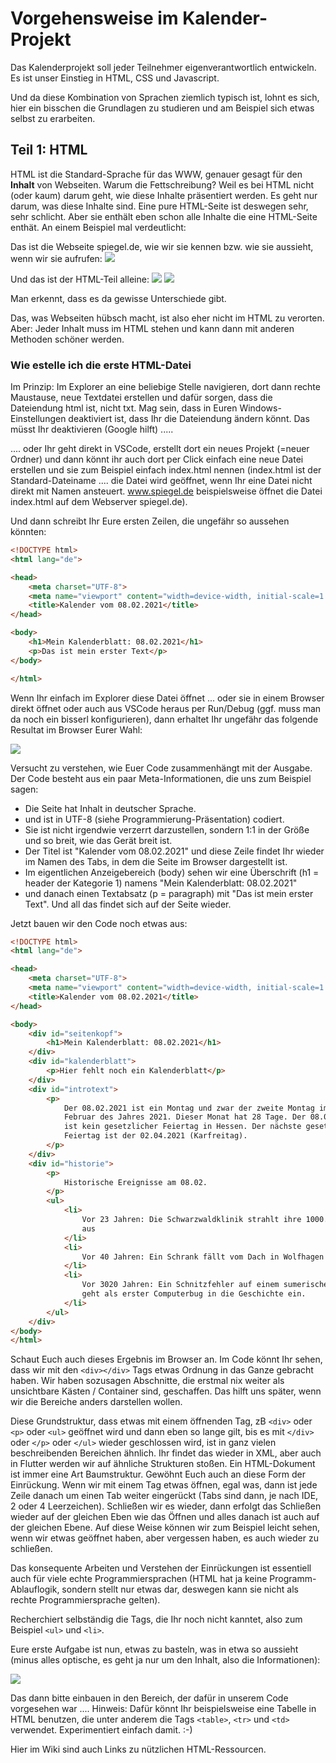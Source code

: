 # Vorgehensweise im Kalender-Projekt
Das Kalenderprojekt soll jeder Teilnehmer eigenverantwortlich entwickeln. Es ist unser Einstieg in HTML, CSS und Javascript.

Und da diese Kombination von Sprachen ziemlich typisch ist, lohnt es sich, hier ein bisschen die Grundlagen zu studieren und am Beispiel sich etwas selbst zu erarbeiten.

## Teil 1: HTML
HTML ist die Standard-Sprache für das WWW, genauer gesagt für den **Inhalt** von Webseiten. Warum die Fettschreibung? Weil es bei HTML nicht (oder kaum) darum geht, wie diese Inhalte präsentiert werden. Es geht nur darum, was diese Inhalte sind. Eine pure HTML-Seite ist deswegen sehr, sehr schlicht. Aber sie enthält eben schon alle Inhalte die eine HTML-Seite enthät. An einem Beispiel mal verdeutlicht:

Das ist die Webseite spiegel.de, wie wir sie kennen bzw. wie sie aussieht, wenn wir sie aufrufen:
![](https://raw.githubusercontent.com/AUSoftAndreas/students/dev/wiki/kalender/spiegel_mit_css.PNG)

Und das ist der HTML-Teil alleine:
![](https://raw.githubusercontent.com/AUSoftAndreas/students/dev/wiki/kalender/spiegel_ohne_css1.PNG)
![](https://raw.githubusercontent.com/AUSoftAndreas/students/dev/wiki/kalender/spiegel_ohne_css2.PNG)

Man erkennt, dass es da gewisse Unterschiede gibt.

Das, was Webseiten hübsch macht, ist also eher nicht im HTML zu verorten. Aber: Jeder Inhalt muss im HTML stehen und kann dann mit anderen Methoden schöner werden.

### Wie estelle ich die erste HTML-Datei
Im Prinzip: Im Explorer an eine beliebige Stelle navigieren, dort dann rechte Maustause, neue Textdatei erstellen und dafür sorgen, dass die Dateiendung html ist, nicht txt. Mag sein, dass in Euren Windows-Einstellungen deaktiviert ist, dass Ihr die Dateiendung ändern könnt. Das müsst Ihr deaktivieren (Google hilft) .....

.... oder Ihr geht direkt in VSCode, erstellt dort ein neues Projekt (=neuer Ordner) und dann könnt ihr auch dort per Click einfach eine neue Datei erstellen und sie zum Beispiel einfach index.html nennen (index.html ist der Standard-Dateiname .... die Datei wird geöffnet, wenn Ihr eine Datei nicht direkt mit Namen ansteuert. www.spiegel.de beispielsweise öffnet die Datei index.html auf dem Webserver spiegel.de).

Und dann schreibt Ihr Eure ersten Zeilen, die ungefähr so aussehen könnten:

```HTML
<!DOCTYPE html>
<html lang="de">

<head>
    <meta charset="UTF-8">
    <meta name="viewport" content="width=device-width, initial-scale=1.0">
    <title>Kalender vom 08.02.2021</title>
</head>

<body>
    <h1>Mein Kalenderblatt: 08.02.2021</h1>
    <p>Das ist mein erster Text</p>
</body>

</html>
```

Wenn Ihr einfach im Explorer diese Datei öffnet ... oder sie in einem Browser direkt öffnet oder auch aus VSCode heraus per Run/Debug (ggf. muss man da noch ein bisserl konfigurieren), dann erhaltet Ihr ungefähr das folgende Resultat im Browser Eurer Wahl:

![](https://raw.githubusercontent.com/AUSoftAndreas/students/dev/wiki/kalender/kalender_01.PNG)

Versucht zu verstehen, wie Euer Code zusammenhängt mit der Ausgabe. Der Code besteht aus ein paar Meta-Informationen, die uns zum Beispiel sagen:
- Die Seite hat Inhalt in deutscher Sprache.
- und ist in UTF-8 (siehe Programmierung-Präsentation) codiert.
- Sie ist nicht irgendwie verzerrt darzustellen, sondern 1:1 in der Größe und so breit, wie das Gerät breit ist.
- Der Titel ist "Kalender vom 08.02.2021" und diese Zeile findet Ihr wieder im Namen des Tabs, in dem die Seite im Browser dargestellt ist.
- Im eigentlichen Anzeigebereich (body) sehen wir eine Überschrift (h1 = header der Kategorie 1) namens "Mein Kalenderblatt: 08.02.2021"
- und danach einen Textabsatz (p = paragraph) mit "Das ist mein erster Text". 
Und all das findet sich auf der Seite wieder.

Jetzt bauen wir den Code noch etwas aus:
```HTML
<!DOCTYPE html>
<html lang="de">

<head>
    <meta charset="UTF-8">
    <meta name="viewport" content="width=device-width, initial-scale=1.0">
    <title>Kalender vom 08.02.2021</title>
</head>

<body>
    <div id="seitenkopf">
        <h1>Mein Kalenderblatt: 08.02.2021</h1>
    </div>
    <div id="kalenderblatt">
        <p>Hier fehlt noch ein Kalenderblatt</p>
    </div>
    <div id="introtext">
        <p>
            Der 08.02.2021 ist ein Montag und zwar der zweite Montag im Monat 
            Februar des Jahres 2021. Dieser Monat hat 28 Tage. Der 08.02.2021 
            ist kein gesetzlicher Feiertag in Hessen. Der nächste gesetzliche 
            Feiertag ist der 02.04.2021 (Karfreitag).
        </p>
    </div>
    <div id="historie">
        <p>
            Historische Ereignisse am 08.02.
        </p>
        <ul>
            <li>
                Vor 23 Jahren: Die Schwarzwaldklinik strahlt ihre 1000. Folge 
                aus
            </li>
            <li>
                Vor 40 Jahren: Ein Schrank fällt vom Dach in Wolfhagen
            </li>
            <li>
                Vor 3020 Jahren: Ein Schnitzfehler auf einem sumerischen Abakus 
                geht als erster Computerbug in die Geschichte ein.
            </li>
        </ul>
    </div>
</body>
</html>
```

Schaut Euch auch dieses Ergebnis im Browser an. Im Code könnt Ihr sehen, dass wir mit den `<div></div>` Tags etwas Ordnung in das Ganze gebracht haben. Wir haben sozusagen Abschnitte, die erstmal nix weiter als unsichtbare Kästen / Container sind, geschaffen. Das hilft uns später, wenn wir die Bereiche anders darstellen wollen.

Diese Grundstruktur, dass etwas mit einem öffnenden Tag, zB `<div>` oder `<p>` oder `<ul>` geöffnet wird und dann eben so lange gilt, bis es mit `</div>` oder `</p>` oder `</ul>` wieder geschlossen wird, ist in ganz vielen beschreibenden Bereichen ähnlich. Ihr findet das wieder in XML, aber auch in Flutter werden wir auf ähnliche Strukturen stoßen. Ein HTML-Dokument ist immer eine Art Baumstruktur. Gewöhnt Euch auch an diese Form der Einrückung. Wenn wir mit einem Tag etwas öffnen, egal was, dann ist jede Zeile danach um einen Tab weiter eingerückt (Tabs sind dann, je nach IDE, 2 oder 4 Leerzeichen). Schließen wir es wieder, dann erfolgt das Schließen wieder auf der gleichen Eben wie das Öffnen und alles danach ist auch auf der gleichen Ebene. Auf diese Weise können wir zum Beispiel leicht sehen, wenn wir etwas geöffnet haben, aber vergessen haben, es auch wieder zu schließen.

Das konsequente Arbeiten und Verstehen der Einrückungen ist essentiell auch für viele echte Programmiersprachen (HTML hat ja keine Programm-Ablauflogik, sondern stellt nur etwas dar, deswegen kann sie nicht als rechte Programmiersprache gelten).

Recherchiert selbständig die Tags, die Ihr noch nicht kanntet, also zum Beispiel `<ul>` und `<li>`.

Eure erste Aufgabe ist nun, etwas zu basteln, was in etwa so aussieht (minus alles optische, es geht ja nur um den Inhalt, also die Informationen):

![](https://github.com/AUSoftAndreas/students/raw/dev/wiki/kalender/kalender-februar-2021.png)

Das dann bitte einbauen in den Bereich, der dafür in unserem Code vorgesehen war .... Hinweis: Dafür könnt Ihr beispielsweise eine Tabelle in HTML benutzen, die unter anderem die Tags `<table>`, `<tr>` und `<td>` verwendet. Experimentiert einfach damit. :-)

Hier im Wiki sind auch Links zu nützlichen HTML-Ressourcen.